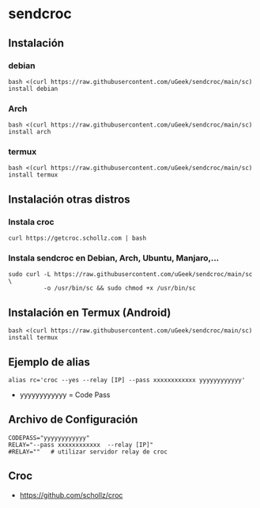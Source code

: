# sendcroc




## Instalación

### debian


```
bash <(curl https://raw.githubusercontent.com/uGeek/sendcroc/main/sc) install debian
```


### Arch


```
bash <(curl https://raw.githubusercontent.com/uGeek/sendcroc/main/sc) install arch
```

### termux


```
bash <(curl https://raw.githubusercontent.com/uGeek/sendcroc/main/sc) install termux
```




## Instalación otras distros
### Instala croc


```
curl https://getcroc.schollz.com | bash
```

### Instala sendcroc en Debian, Arch, Ubuntu, Manjaro,...
```
sudo curl -L https://raw.githubusercontent.com/uGeek/sendcroc/main/sc \
          -o /usr/bin/sc && sudo chmod +x /usr/bin/sc
```


## Instalación en Termux (Android)

```
bash <(curl https://raw.githubusercontent.com/uGeek/sendcroc/main/sc) install termux
```





## Ejemplo de alias


```
alias rc='croc --yes --relay [IP] --pass xxxxxxxxxxxx yyyyyyyyyyyy'
```

- yyyyyyyyyyyy = Code Pass




## Archivo de Configuración


```
CODEPASS="yyyyyyyyyyyy"
RELAY="--pass xxxxxxxxxxxx  --relay [IP]"
#RELAY=""   # utilizar servidor relay de croc
```



## Croc
- https://github.com/schollz/croc

